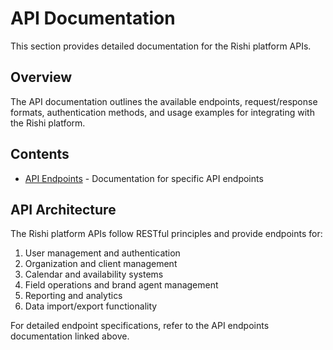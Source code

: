# API Documentation

This section provides detailed documentation for the Rishi platform APIs.

## Overview

The API documentation outlines the available endpoints, request/response formats, authentication methods, and usage examples for integrating with the Rishi platform.

## Contents

- [API Endpoints](endpoints/) - Documentation for specific API endpoints

## API Architecture

The Rishi platform APIs follow RESTful principles and provide endpoints for:

1. User management and authentication
2. Organization and client management
3. Calendar and availability systems
4. Field operations and brand agent management
5. Reporting and analytics
6. Data import/export functionality

For detailed endpoint specifications, refer to the API endpoints documentation linked above.